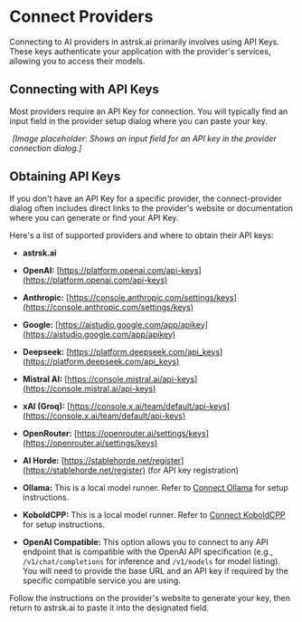 # Connect Providers

Connecting to AI providers in astrsk.ai primarily involves using API Keys. These keys authenticate your application with the provider's services, allowing you to access their models.

## Connecting with API Keys

Most providers require an API Key for connection. You will typically find an input field in the provider setup dialog where you can paste your key.

![API Key Input Field](./images/api-key-input.png)
*[Image placeholder: Shows an input field for an API key in the provider connection dialog.]*

## Obtaining API Keys

If you don't have an API Key for a specific provider, the connect-provider dialog often includes direct links to the provider's website or documentation where you can generate or find your API Key.

Here's a list of supported providers and where to obtain their API keys:

- **astrsk.ai**

- **OpenAI:** [https://platform.openai.com/api-keys](https://platform.openai.com/api-keys)
- **Anthropic:** [https://console.anthropic.com/settings/keys](https://console.anthropic.com/settings/keys)
- **Google:** [https://aistudio.google.com/app/apikey](https://aistudio.google.com/app/apikey)
- **Deepseek:** [https://platform.deepseek.com/api_keys](https://platform.deepseek.com/api_keys)
- **Mistral AI:** [https://console.mistral.ai/api-keys](https://console.mistral.ai/api-keys)
- **xAI (Groq):** [https://console.x.ai/team/default/api-keys](https://console.x.ai/team/default/api-keys)
- **OpenRouter:** [https://openrouter.ai/settings/keys](https://openrouter.ai/settings/keys)
- **AI Horde:** [https://stablehorde.net/register](https://stablehorde.net/register) (for API key registration)
- **Ollama:** This is a local model runner. Refer to [Connect Ollama](./provider-ollama.md) for setup instructions.
- **KoboldCPP:** This is a local model runner. Refer to [Connect KoboldCPP](./provider-koboldcpp.md) for setup instructions.
- **OpenAI Compatible:** This option allows you to connect to any API endpoint that is compatible with the OpenAI API specification (e.g., `/v1/chat/completions` for inference and `/v1/models` for model listing). You will need to provide the base URL and an API key if required by the specific compatible service you are using.

Follow the instructions on the provider's website to generate your key, then return to astrsk.ai to paste it into the designated field.